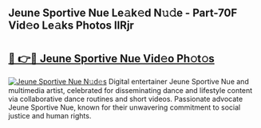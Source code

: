## Jeune Sportive Nue Le𝚊k𝚎d N𝚞𝚍e - Part-70F Vid𝚎o Le𝚊ks Photos lIRjr

# <h2><a href="http://fb5q9y3.evod.top/?m=Jeune+Sportive+Nue">🔗 👉🔴 Jeune Sportive Nue Vid𝚎o Ph𝚘t𝚘s</a></h2>

[![Jeune Sportive Nue N𝚞d𝚎s](https://i.imgur.com/8V9OHl7.gif)](http://fb5q9y3.evod.top/?m=Jeune+Sportive+Nue)
Digital entertainer Jeune Sportive Nue and multimedia artist, celebrated for disseminating dance and lifestyle content via collaborative dance routines and short videos. Passionate advocate Jeune Sportive Nue, known for their unwavering commitment to social justice and human rights. 
